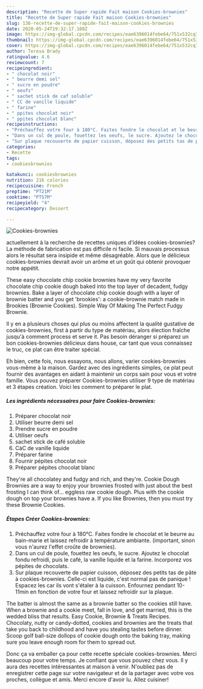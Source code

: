 ```yaml
---
description: "Recette de Super rapide Fait maison Cookies-brownies"
title: "Recette de Super rapide Fait maison Cookies-brownies"
slug: 136-recette-de-super-rapide-fait-maison-cookies-brownies
date: 2020-05-24T19:32:17.108Z
image: https://img-global.cpcdn.com/recipes/eae6396014febe64/751x532cq70/cookies-brownies-photo-principale-de-la-recette.jpg
thumbnail: https://img-global.cpcdn.com/recipes/eae6396014febe64/751x532cq70/cookies-brownies-photo-principale-de-la-recette.jpg
cover: https://img-global.cpcdn.com/recipes/eae6396014febe64/751x532cq70/cookies-brownies-photo-principale-de-la-recette.jpg
author: Teresa Brady
ratingvalue: 4.6
reviewcount: 7
recipeingredient:
- " chocolat noir"
- " beurre demi sel"
- " sucre en poudre"
- " oeufs"
- " sachet stick de caf soluble"
- " CC de vanille liquide"
- " farine"
- " ppites chocolat noir"
- " ppites chocolat blanc"
recipeinstructions:
- "Préchauffez votre four à 180°C. Faites fondre le chocolat et le beurre au bain-marie et laissez refroidir à température ambiante. (important, sinon vous n&#39;aurez l&#39;effet croûte de brownies)."
- "Dans un cul de poule, fouettez les oeufs, le sucre. Ajoutez le chocolat fondu refroidi, puis le café, la vanille liquide et la farine. Incorporez vos pépites de chocolats."
- "Sur plaque recouverte de papier cuisson, déposez des petits tas de pâte à cookies-brownies. Celle-ci est liquide, c&#39;est normal pas de panique ! Espacez les car ils vont s&#39;étaler à la cuisson. Enfournez pendant 10-11min en fonction de votre four et laissez refroidir sur la plaque."
categories:
- Recette
tags:
- cookiesbrownies

katakunci: cookiesbrownies 
nutrition: 216 calories
recipecuisine: French
preptime: "PT21M"
cooktime: "PT57M"
recipeyield: "4"
recipecategory: Dessert

---
```



![Cookies-brownies](https://img-global.cpcdn.com/recipes/eae6396014febe64/751x532cq70/cookies-brownies-photo-principale-de-la-recette.jpg)

actuellement à la recherche de recettes uniques d'idées cookies-brownies? La méthode de fabrication est pas difficile ni facile. Si mauvais processus alors le résultat sera insipide et même désagréable. Alors que le délicieux cookies-brownies devrait avoir un arôme et un goût qui obtenir provoquer notre appétit.

These easy chocolate chip cookie brownies have my very favorite chocolate chip cookie dough baked into the top layer of decadent, fudgy brownies. Bake a layer of chocolate chip cookie dough with a layer of brownie batter and you get &#39;brookies&#39;: a cookie-brownie match made in Brookies (Brownie Cookies). Simple Way Of Making The Perfect Fudgy Brownie.

Il y en a plusieurs choses qui plus ou moins affectent la qualité gustative de cookies-brownies, first à partir du type de matériau, alors élection fraîche jusqu'à comment process et serve it. Pas besoin déranger si préparez un bon cookies-brownies délicieux dans house, car tant que vous connaissez le truc, ce plat can être traiter spécial.


Eh bien, cette fois, nous essayons, nous allons, varier cookies-brownies vous-même à la maison. Gardez avec des ingrédients simples, ce plat peut fournir des avantages en aidant à maintenir un corps sain pour vous et votre famille. Vous pouvez préparer Cookies-brownies utiliser 9 type de matériau et 3 étapes création. Voici les comment to préparer le plat.

<!--inarticleads1-->

##### Les ingrédients nécessaires pour faire Cookies-brownies:

1. Préparer  chocolat noir
1. Utiliser  beurre demi sel
1. Prendre  sucre en poudre
1. Utiliser  oeufs
1.   sachet stick de café soluble
1.   CàC de vanille liquide
1. Préparer  farine
1. Fournir  pépites chocolat noir
1. Préparer  pépites chocolat blanc


They&#39;re all chocolatey and fudgy and rich, and they&#39;re. Cookie Dough Brownies are a way to enjoy your brownies frosted with just about the best frosting I can think of… eggless raw cookie dough. Plus with the cookie dough on top your brownies have a. If you like Brownies, then you must try these Brownie Cookies. 

<!--inarticleads2-->

##### Étapes Créer Cookies-brownies:

1. Préchauffez votre four à 180°C. Faites fondre le chocolat et le beurre au bain-marie et laissez refroidir à température ambiante. (important, sinon vous n&#39;aurez l&#39;effet croûte de brownies).
1. Dans un cul de poule, fouettez les oeufs, le sucre. Ajoutez le chocolat fondu refroidi, puis le café, la vanille liquide et la farine. Incorporez vos pépites de chocolats.
1. Sur plaque recouverte de papier cuisson, déposez des petits tas de pâte à cookies-brownies. Celle-ci est liquide, c&#39;est normal pas de panique ! Espacez les car ils vont s&#39;étaler à la cuisson. Enfournez pendant 10-11min en fonction de votre four et laissez refroidir sur la plaque.


The batter is almost the same as a brownie batter so the cookies still have. When a brownie and a cookie meet, fall in love, and get married, this is the wedded bliss that results. Easy Cookie, Brownie &amp; Treats Recipes. Chocolaty, nutty or candy-dotted, cookies and brownies are the treats that take you back to childhood and have you stealing tastes before dinner. Scoop golf ball-size dollops of cookie dough onto the baking tray, making sure you leave enough room for them to spread out. 


Donc ça va emballer ça pour cette recette spéciale cookies-brownies. Merci beaucoup pour votre temps. Je confiant que vous pouvez chez vous. Il y aura des recettes  intéressantes at maison à venir. N'oubliez pas de enregistrer cette page sur votre navigateur et de la partager avec votre vos proches, collègue et amis. Merci encore d'avoir lu. Allez cuisiner!

